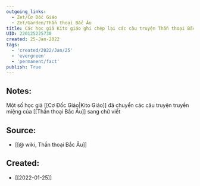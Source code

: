 ```yaml
---
outgoing_links:
  - Zet/Cơ Đốc Giáo
  - Zet/Garden/Thần thoại Bắc Âu
title: Các học giả Kito giáo ghi chép lại các câu truyện Thần thoại Bắc Âu
UID: 220125225730
created: 25-Jan-2022
tags:
  - 'created/2022/Jan/25'
  - 'evergreen'
  - 'permanent/fact'
publish: True
---
```

## Notes:
Một số học giả [[Cơ Đốc Giáo|Kito Giáo]] đã chuyển các câu truyện truyền miệng của [[Thần thoại Bắc Âu]] sang chữ viết

## Source:
- [[@ wiki, Thần thoại Bắc Âu]]


## Created:
- [[2022-01-25]]
